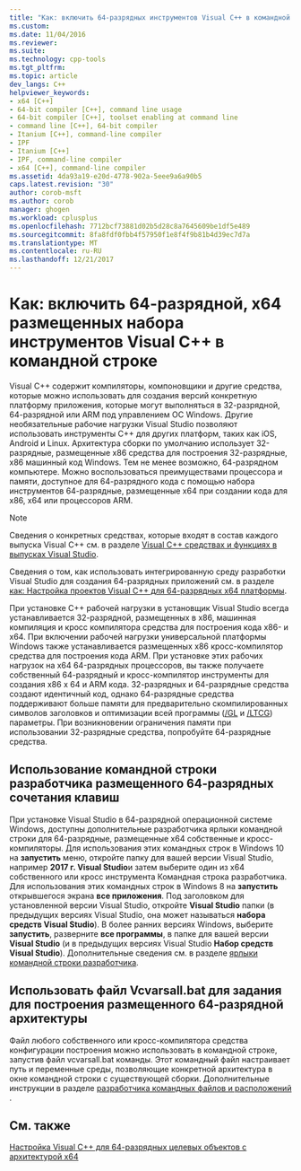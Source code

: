 ```yaml
---
title: "Как: включить 64-разрядных инструментов Visual C++ в командной строке | Документы Microsoft"
ms.custom: 
ms.date: 11/04/2016
ms.reviewer: 
ms.suite: 
ms.technology: cpp-tools
ms.tgt_pltfrm: 
ms.topic: article
dev_langs: C++
helpviewer_keywords:
- x64 [C++]
- 64-bit compiler [C++], command line usage
- 64-bit compiler [C++], toolset enabling at command line
- command line [C++], 64-bit compiler
- Itanium [C++], command-line compiler
- IPF
- Itanium [C++]
- IPF, command-line compiler
- x64 [C++], command-line compiler
ms.assetid: 4da93a19-e20d-4778-902a-5eee9a6a90b5
caps.latest.revision: "30"
author: corob-msft
ms.author: corob
manager: ghogen
ms.workload: cplusplus
ms.openlocfilehash: 7712bcf73881d02b5d28c8a7645609be1df5e489
ms.sourcegitcommit: 8fa8fdf0fbb4f57950f1e8f4f9b81b4d39ec7d7a
ms.translationtype: MT
ms.contentlocale: ru-RU
ms.lasthandoff: 12/21/2017
---
```

# <a name="how-to-enable-a-64-bit-x64-hosted-visual-c-toolset-on-the-command-line"></a>Как: включить 64-разрядной, x64 размещенных набора инструментов Visual C++ в командной строке

Visual C++ содержит компиляторы, компоновщики и другие средства, которые можно использовать для создания версий конкретную платформу приложения, которые могут выполняться в 32-разрядной, 64-разрядной или ARM под управлением ОС Windows. Другие необязательные рабочие нагрузки Visual Studio позволяют использовать инструменты C++ для других платформ, таких как iOS, Android и Linux. Архитектура сборки по умолчанию использует 32-разрядные, размещенные x86 средства для построения 32-разрядные, x86 машинный код Windows. Тем не менее возможно, 64-разрядном компьютере. Можно воспользоваться преимуществами процессора и памяти, доступное для 64-разрядного кода с помощью набора инструментов 64-разрядные, размещенные x64 при создании кода для x86, x64 или процессоров ARM.
  
> [!NOTE]
>  Сведения о конкретных средствах, которые входят в состав каждого выпуска Visual C++ см. в разделе [Visual C++ средствах и функциях в выпусках Visual Studio](../ide/visual-cpp-tools-and-features-in-visual-studio-editions.md).  
>   
>  Сведения о том, как использовать интегрированную среду разработки Visual Studio для создания 64-разрядных приложений см. в разделе [как: Настройка проектов Visual C++ для 64-разрядных x64 платформы](../build/how-to-configure-visual-cpp-projects-to-target-64-bit-platforms.md).  
  
При установке C++ рабочей нагрузки в установщик Visual Studio всегда устанавливается 32-разрядной, размещенных в x86, машинная компиляция и кросс компилятора средства для построения кода x86- и x64. При включении рабочей нагрузки универсальной платформы Windows также устанавливается размещенных x86 кросс-компилятор средства для построения кода ARM. При установке этих рабочих нагрузок на x64 64-разрядных процессоров, вы также получаете собственный 64-разрядный и кросс-компилятор инструменты для создания x86 x 64 и ARM кода. 32-разрядных и 64-разрядные средства создают идентичный код, однако 64-разрядные средства поддерживают больше памяти для предварительно скомпилированных символов заголовков и оптимизации всей программы ([/GL](../build/reference/gl-whole-program-optimization.md) и [/LTCG](../build/reference/ltcg-link-time-code-generation.md)) параметры. При возникновении ограничения памяти при использовании 32-разрядные средства, попробуйте 64-разрядные средства.  

## <a name="use-a-64-bit-hosted-developer-command-prompt-shortcut"></a>Использование командной строки разработчика размещенного 64-разрядных сочетания клавиш
  
При установке Visual Studio в 64-разрядной операционной системе Windows, доступны дополнительные разработчика ярлыки командной строки для 64-разрядные, размещенные x64 собственные и кросс-компиляторы. Для использования этих командных строк в Windows 10 на **запустить** меню, откройте папку для вашей версии Visual Studio, например **2017 г. Visual Studio**и затем выберите один из x64 собственного или кросс инструмента Командная строка разработчика. Для использования этих командных строк в Windows 8 на **запустить** открывшегося экрана **все приложения**. Под заголовком для установленной версии Visual Studio, откройте **Visual Studio** папки (в предыдущих версиях Visual Studio, она может называться **набора средств Visual Studio**). В более ранних версиях Windows, выберите **запустить**, разверните **все программы**, в папке для вашей версии **Visual Studio** (и в предыдущих версиях Visual Studio  **Набор средств Visual Studio**). Дополнительные сведения см. в разделе [ярлыки командной строки разработчика](../build/building-on-the-command-line.md#developer_command_prompt_shortcuts).  
  
## <a name="use-vcvarsallbat-to-set-a-64-bit-hosted-build-architecture"></a>Использовать файл Vcvarsall.bat для задания для построения размещенного 64-разрядной архитектуры
  
Файл любого собственного или кросс-компилятора средства конфигурации построения можно использовать в командной строке, запустив файл vcvarsall.bat команды. Этот командный файл настраивает путь и переменные среды, позволяющие конкретной архитектура в окне командной строки с существующей сборки. Дополнительные инструкции в разделе [разработчика командных файлов и расположений](../build/building-on-the-command-line.md#developer_command_files) .  
  
## <a name="see-also"></a>См. также  

[Настройка Visual C++ для 64-разрядных целевых объектов с архитектурой x64](../build/configuring-programs-for-64-bit-visual-cpp.md)